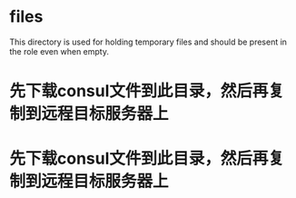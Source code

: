 # files

This directory is used for holding temporary files and should be present
in the role even when empty.


# 先下载consul文件到此目录，然后再复制到远程目标服务器上
# 先下载consul文件到此目录，然后再复制到远程目标服务器上
